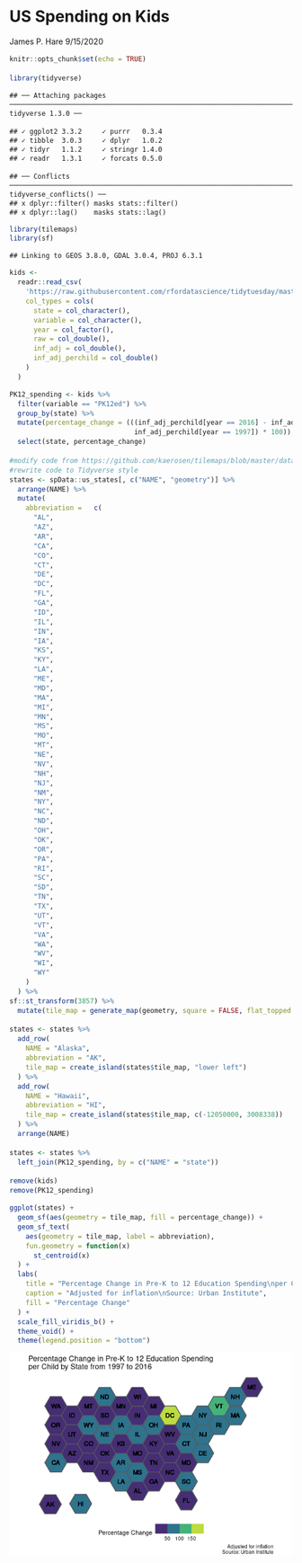 US Spending on Kids
================
James P. Hare
9/15/2020

``` r
knitr::opts_chunk$set(echo = TRUE)

library(tidyverse)
```

    ## ── Attaching packages ────────────────────────────────────────────────────────────────────────────────────────────────────────────────────────────────────── tidyverse 1.3.0 ──

    ## ✓ ggplot2 3.3.2     ✓ purrr   0.3.4
    ## ✓ tibble  3.0.3     ✓ dplyr   1.0.2
    ## ✓ tidyr   1.1.2     ✓ stringr 1.4.0
    ## ✓ readr   1.3.1     ✓ forcats 0.5.0

    ## ── Conflicts ───────────────────────────────────────────────────────────────────────────────────────────────────────────────────────────────────────── tidyverse_conflicts() ──
    ## x dplyr::filter() masks stats::filter()
    ## x dplyr::lag()    masks stats::lag()

``` r
library(tilemaps)
library(sf)
```

    ## Linking to GEOS 3.8.0, GDAL 3.0.4, PROJ 6.3.1

``` r
kids <-
  readr::read_csv(
    'https://raw.githubusercontent.com/rfordatascience/tidytuesday/master/data/2020/2020-09-15/kids.csv',
    col_types = cols(
      state = col_character(),
      variable = col_character(),
      year = col_factor(),
      raw = col_double(),
      inf_adj = col_double(),
      inf_adj_perchild = col_double()
    )
  )
```

``` r
PK12_spending <- kids %>%
  filter(variable == "PK12ed") %>%
  group_by(state) %>%
  mutate(percentage_change = (((inf_adj_perchild[year == 2016] - inf_adj_perchild[year == 1997])/
                               inf_adj_perchild[year == 1997]) * 100)) %>%
  select(state, percentage_change)

#modify code from https://github.com/kaerosen/tilemaps/blob/master/data-raw/governors.R to include DC
#rewrite code to Tidyverse style
states <- spData::us_states[, c("NAME", "geometry")] %>%
  arrange(NAME) %>%
  mutate(
    abbreviation =   c(
      "AL",
      "AZ",
      "AR",
      "CA",
      "CO",
      "CT",
      "DE",
      "DC",
      "FL",
      "GA",
      "ID",
      "IL",
      "IN",
      "IA",
      "KS",
      "KY",
      "LA",
      "ME",
      "MD",
      "MA",
      "MI",
      "MN",
      "MS",
      "MO",
      "MT",
      "NE",
      "NV",
      "NH",
      "NJ",
      "NM",
      "NY",
      "NC",
      "ND",
      "OH",
      "OK",
      "OR",
      "PA",
      "RI",
      "SC",
      "SD",
      "TN",
      "TX",
      "UT",
      "VT",
      "VA",
      "WA",
      "WV",
      "WI",
      "WY"
    )
  ) %>% 
sf::st_transform(3857) %>%
  mutate(tile_map = generate_map(geometry, square = FALSE, flat_topped = TRUE))

states <- states %>%
  add_row(
    NAME = "Alaska",
    abbreviation = "AK",
    tile_map = create_island(states$tile_map, "lower left")
  ) %>%
  add_row(
    NAME = "Hawaii",
    abbreviation = "HI",
    tile_map = create_island(states$tile_map, c(-12050000, 3008338))
  ) %>%
  arrange(NAME)

states <- states %>%
  left_join(PK12_spending, by = c("NAME" = "state"))

remove(kids)
remove(PK12_spending)
```

``` r
ggplot(states) +
  geom_sf(aes(geometry = tile_map, fill = percentage_change)) +
  geom_sf_text(
    aes(geometry = tile_map, label = abbreviation),
    fun.geometry = function(x)
      st_centroid(x)
  ) +
  labs(
    title = "Percentage Change in Pre-K to 12 Education Spending\nper Child by State from 1997 to 2016",
    caption = "Adjusted for inflation\nSource: Urban Institute",
    fill = "Percentage Change"
  ) +
  scale_fill_viridis_b() +
  theme_void() +
  theme(legend.position = "bottom")
```

![](kids_files/figure-gfm/map-1.png)<!-- -->
